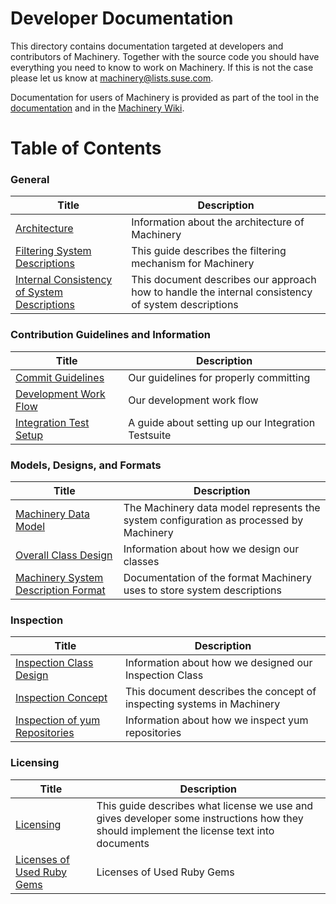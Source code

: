 # Developer Documentation

This directory contains documentation targeted at developers and contributors of
Machinery. Together with the source code you should have everything you need to
know to work on Machinery. If this is not the case please let us know at
machinery@lists.suse.com.

Documentation for users of Machinery is provided as part of the tool in the
[documentation](http://machinery-project.org/docs) and in the
[Machinery Wiki](https://github.com/SUSE/machinery/wiki).

# Table of Contents

### General
Title     | Description
--------- | -----------
[Architecture](https://github.com/SUSE/machinery/blob/master/docs/Architecture.md) | Information about the architecture of Machinery
[Filtering System Descriptions](https://github.com/SUSE/machinery/blob/master/docs/Filtering-Design.md) | This guide describes the filtering mechanism for Machinery
[Internal Consistency of System Descriptions](https://github.com/SUSE/machinery/blob/master/docs/Internal-Consistency-of-System-Descriptions.md) | This document describes our approach how to handle the internal consistency of system descriptions

### Contribution Guidelines and Information
Title     | Description
--------- | -----------
[Commit Guidelines](https://github.com/SUSE/machinery/blob/master/docs/Commit-Guidelines.md) | Our guidelines for properly committing
[Development Work Flow](https://github.com/SUSE/machinery/blob/master/docs/Development-Work-Flow.md) | Our development work flow
[Integration Test Setup](https://github.com/SUSE/machinery/blob/master/docs/Integration-Test-Setup.md) | A guide about setting up our Integration Testsuite

### Models, Designs, and Formats
Title     | Description
--------- | -----------
[Machinery Data Model](https://github.com/SUSE/machinery/blob/master/docs/Data-Model.md) | The Machinery data model represents the system configuration as processed by Machinery
[Overall Class Design](https://github.com/SUSE/machinery/blob/master/docs/Overall-Class-Design.md) | Information about how we design our classes
[Machinery System Description Format](https://github.com/SUSE/machinery/blob/master/docs/System-Description-Format.md) | Documentation of the format Machinery uses to store system descriptions

### Inspection
Title     | Description
--------- | -----------
[Inspection Class Design](https://github.com/SUSE/machinery/blob/master/docs/Inspection-Class-Design.md) | Information about how we designed our Inspection Class
[Inspection Concept](https://github.com/SUSE/machinery/blob/master/docs/Inspection-Concept.md) | This document describes the concept of inspecting systems in Machinery
[Inspection of yum Repositories](https://github.com/SUSE/machinery/blob/master/docs/Inspection-of-yum-Repositories.md) | Information about how we inspect yum repositories

### Licensing
Title     | Description
--------- | -----------
[Licensing](https://github.com/SUSE/machinery/blob/master/docs/Licensing.md) | This guide describes what license we use and gives developer some instructions how they should implement the license text into documents
[Licenses of Used Ruby Gems](https://github.com/SUSE/machinery/blob/master/docs/Licenses-of-Used-Ruby-Gems.md) | Licenses of Used Ruby Gems
